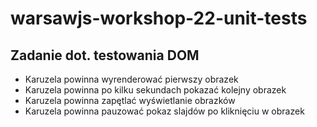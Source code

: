 # warsawjs-workshop-22-unit-tests

## Zadanie dot. testowania DOM

* Karuzela powinna wyrenderować pierwszy obrazek
* Karuzela powinna po kilku sekundach pokazać kolejny obrazek
* Karuzela powinna zapętlać wyświetlanie obrazków
* Karuzela powinna pauzować pokaz slajdów po kliknięciu w obrazek
